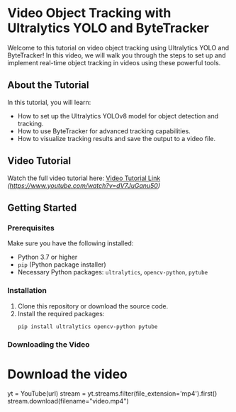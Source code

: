 # Video Object Tracking with Ultralytics YOLO and ByteTracker

Welcome to this tutorial on video object tracking using Ultralytics YOLO and ByteTracker! In this video, we will walk you through the steps to set up and implement real-time object tracking in videos using these powerful tools.

## About the Tutorial

In this tutorial, you will learn:
- How to set up the Ultralytics YOLOv8 model for object detection and tracking.
- How to use ByteTracker for advanced tracking capabilities.
- How to visualize tracking results and save the output to a video file.

## Video Tutorial

Watch the full video tutorial here: [Video Tutorial Link]([#](https://www.youtube.com/watch?v=dV7JuGanu50)) *(https://www.youtube.com/watch?v=dV7JuGanu50)*

## Getting Started

### Prerequisites

Make sure you have the following installed:
- Python 3.7 or higher
- `pip` (Python package installer)
- Necessary Python packages: `ultralytics`, `opencv-python`, `pytube`

### Installation

1. Clone this repository or download the source code.
2. Install the required packages:
    ```bash
    pip install ultralytics opencv-python pytube
    ```

### Downloading the Video

# Download the video
yt = YouTube(url)
stream = yt.streams.filter(file_extension='mp4').first()
stream.download(filename="video.mp4")
